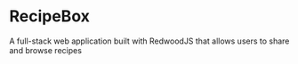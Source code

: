 # RecipeBox
A  full-stack web application built with RedwoodJS that allows users to share and browse recipes
